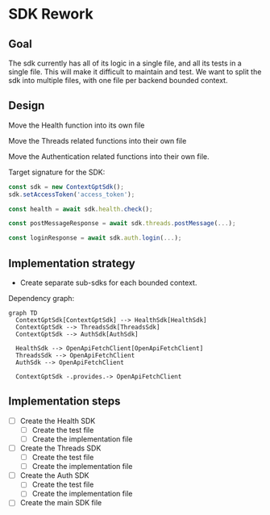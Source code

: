 # SDK Rework

## Goal

The sdk currently has all of its logic in a single file, and all its tests in a single file. This will make it difficult to maintain and test.
We want to split the sdk into multiple files, with one file per backend bounded context.

## Design

Move the Health function into its own file

Move the Threads related functions into their own file

Move the Authentication related functions into their own file.

Target signature for the SDK:

```ts
const sdk = new ContextGptSdk();
sdk.setAccessToken('access_token');

const health = await sdk.health.check();

const postMessageResponse = await sdk.threads.postMessage(...);

const loginResponse = await sdk.auth.login(...);
```

## Implementation strategy

- Create separate sub-sdks for each bounded context.

Dependency graph:

```mermaid
graph TD
  ContextGptSdk[ContextGptSdk] --> HealthSdk[HealthSdk]
  ContextGptSdk --> ThreadsSdk[ThreadsSdk]
  ContextGptSdk --> AuthSdk[AuthSdk]

  HealthSdk --> OpenApiFetchClient[OpenApiFetchClient]
  ThreadsSdk --> OpenApiFetchClient
  AuthSdk --> OpenApiFetchClient
  
  ContextGptSdk -.provides.-> OpenApiFetchClient
```

## Implementation steps

- [ ] Create the Health SDK
  - [ ] Create the test file
  - [ ] Create the implementation file
- [ ] Create the Threads SDK
  - [ ] Create the test file
  - [ ] Create the implementation file
- [ ] Create the Auth SDK
  - [ ] Create the test file
  - [ ] Create the implementation file
- [ ] Create the main SDK file
